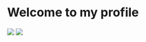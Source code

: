 # Welcome to my profile
<img align="center" src="https://github-readme-stats.vercel.app/api?username=remlej9&show_icons=true" />
<img align="center" src="https://github-readme-stats.vercel.app/api/top-langs/?username=remlej9&layout=compact" />
